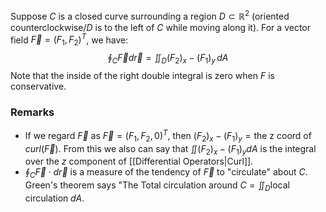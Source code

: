 Suppose $C$ is a closed curve surrounding a region $D\subset \mathbb{R}^{2}$ (oriented counterclockwise/$D$ is to the left of $C$ while moving along it). For a vector field $\vec{F}=(F_{1},F_{2})^{T}$, we have:
$$\oint_{C}\vec{F} d \vec{r}=\iint_{D}(F_{2})_x-(F_{1})_y\,dA$$
Note that the inside of the right double integral is zero when $F$ is conservative.
### Remarks
- If we regard $\vec{F}$ as $\vec{F}=(F_{1},F_{2},0)^{T}$, then $(F_{2})_x-(F_{1})_y=\text{the z coord of }curl(\vec{F})$.
    From this we also can say that $\iint(F_{2})_x-(F_{1})_ydA$ is the integral over the $z$ component of [[Differential Operators|Curl]].
- $\oint_C \vec{F}\cdot d \vec{r}$ is a measure of the tendency of $\vec{F}$ to "circulate" about $C$. Green's theorem says "The Total circulation around $C=\iint_D \text{local circulation}\; dA$.